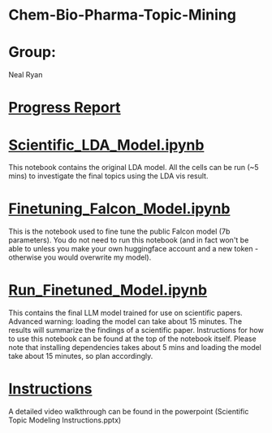 # Chem-Bio-Pharma-Topic-Mining

# Group:
Neal Ryan

# [Progress Report](https://github.com/NealRyan/Scientific-Topic-Mining/blob/main/Data%20prep.ipynb)

# [Scientific_LDA_Model.ipynb](https://github.com/NealRyan/Scientific-Topic-Mining/blob/main/Scientific_LDA_Model.ipynb) 
This notebook contains the original LDA model. All the cells can be run (~5 mins) to investigate the final topics using the LDA vis result.

# [Finetuning_Falcon_Model.ipynb](https://github.com/NealRyan/Scientific-Topic-Mining/blob/main/Finetuning_Falcon_Model.ipynb)
This is the notebook used to fine tune the public Falcon model (7b parameters). You do not need to run this notebook (and in fact won't be able to unless you make your own huggingface account and a new token - otherwise you would overwrite my model).

# [Run_Finetuned_Model.ipynb](https://github.com/NealRyan/Scientific-Topic-Mining/blob/main/Run_Finetuned_Model.ipynb) 
This contains the final LLM model trained for use on scientific papers. Advanced warning: loading the model can take about 15 minutes. The results will summarize the findings of a scientific paper. Instructions for how to use this notebook can be found at the top of the notebook itself. Please note that installing dependencies takes about 5 mins and loading the model take about 15 minutes, so plan accordingly.

# [Instructions](https://github.com/NealRyan/Scientific-Topic-Mining/blob/main/Scientific%20Topic%20Modeling%20Instructions.pptx)
A detailed video walkthrough can be found in the powerpoint (Scientific Topic Modeling Instructions.pptx)
